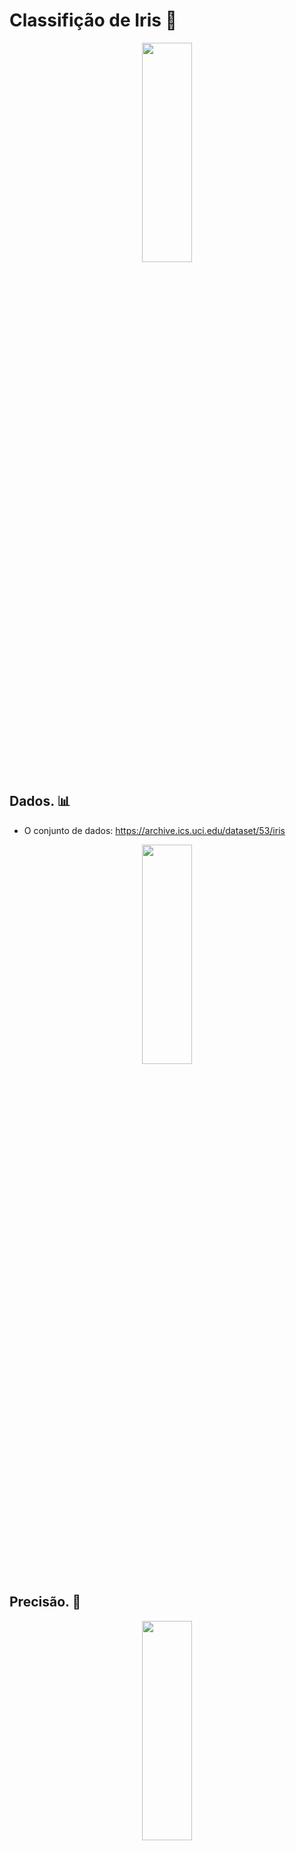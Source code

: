 # Classifição de Iris 💐

<p align='center'>
<img src='https://github.com/ViniciusSilveiraCampos/Classifica-o-de-Iris-/assets/108243297/d3fed632-cc37-42da-853a-e8ca47842a5c' width=40% height=30%>

## Dados. 📊
- O conjunto de dados: https://archive.ics.uci.edu/dataset/53/iris

<p align='center'>
<img src='https://github.com/ViniciusSilveiraCampos/Classifica-o-de-Iris-/assets/108243297/88c6914c-f55c-4c30-9fb3-cd65173c8c79' width=40% height=30%>


## Precisão. 🎯
<p align='center'>
<img src= 'https://github.com/ViniciusSilveiraCampos/Classifica-o-de-Iris-/assets/108243297/82ed8d38-eb55-489a-9ce2-c06cee92d639'  width=40% height=30%>
